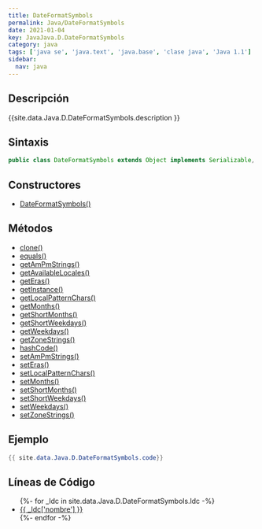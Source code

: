 ```yaml
---
title: DateFormatSymbols
permalink: Java/DateFormatSymbols
date: 2021-01-04
key: JavaJava.D.DateFormatSymbols
category: java
tags: ['java se', 'java.text', 'java.base', 'clase java', 'Java 1.1']
sidebar: 
  nav: java
---
```


## Descripción
{{site.data.Java.D.DateFormatSymbols.description }}

## Sintaxis
~~~java
public class DateFormatSymbols extends Object implements Serializable, Cloneable
~~~

## Constructores
* [DateFormatSymbols()](/Java/DateFormatSymbols/DateFormatSymbols/)

## Métodos
* [clone()](/Java/DateFormatSymbols/clone)
* [equals()](/Java/DateFormatSymbols/equals)
* [getAmPmStrings()](/Java/DateFormatSymbols/getAmPmStrings)
* [getAvailableLocales()](/Java/DateFormatSymbols/getAvailableLocales)
* [getEras()](/Java/DateFormatSymbols/getEras)
* [getInstance()](/Java/DateFormatSymbols/getInstance)
* [getLocalPatternChars()](/Java/DateFormatSymbols/getLocalPatternChars)
* [getMonths()](/Java/DateFormatSymbols/getMonths)
* [getShortMonths()](/Java/DateFormatSymbols/getShortMonths)
* [getShortWeekdays()](/Java/DateFormatSymbols/getShortWeekdays)
* [getWeekdays()](/Java/DateFormatSymbols/getWeekdays)
* [getZoneStrings()](/Java/DateFormatSymbols/getZoneStrings)
* [hashCode()](/Java/DateFormatSymbols/hashCode)
* [setAmPmStrings()](/Java/DateFormatSymbols/setAmPmStrings)
* [setEras()](/Java/DateFormatSymbols/setEras)
* [setLocalPatternChars()](/Java/DateFormatSymbols/setLocalPatternChars)
* [setMonths()](/Java/DateFormatSymbols/setMonths)
* [setShortMonths()](/Java/DateFormatSymbols/setShortMonths)
* [setShortWeekdays()](/Java/DateFormatSymbols/setShortWeekdays)
* [setWeekdays()](/Java/DateFormatSymbols/setWeekdays)
* [setZoneStrings()](/Java/DateFormatSymbols/setZoneStrings)

## Ejemplo
~~~java
{{ site.data.Java.D.DateFormatSymbols.code}}
~~~

## Líneas de Código
<ul>
{%- for _ldc in site.data.Java.D.DateFormatSymbols.ldc -%}
   <li>
       <a href="{{_ldc['url'] }}">{{ _ldc['nombre'] }}</a>
   </li>
{%- endfor -%}
</ul>
